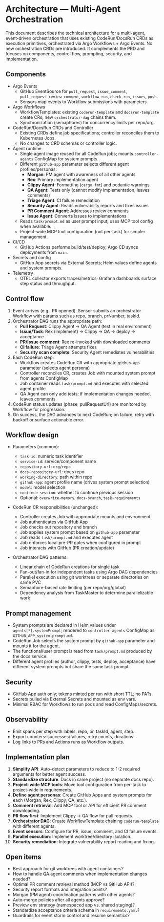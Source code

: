 # Architecture — Multi-Agent Orchestration

This document describes the technical architecture for a multi-agent, event-driven orchestration that uses existing CodeRun/DocsRun CRDs as execution primitives, orchestrated via Argo Workflows + Argo Events. No new orchestration CRDs are introduced. It complements the PRD and focuses on components, control flow, prompting, security, and implementation.

## Components
- Argo Events
  - GitHub EventSource for `pull_request`, `issue_comment`, `pull_request_review_comment`, `workflow_run`, `check_run`, `issues`, `push`.
  - Sensors map events to Workflow submissions with parameters.
- Argo Workflows
  - WorkflowTemplates: existing `coderun-template` and `docsrun-template` create CRs; new `orchestrator-dag` chains them.
  - Synchronization (semaphores) for concurrency limits per repo/org.
- CodeRun/DocsRun CRDs and Controller
  - Existing CRDs define job specifications; controller reconciles them to Kubernetes Jobs.
  - No changes to CRD schemas or controller logic.
- Agent runtime
  - Single agent image reused for all CodeRun jobs; mounts `controller-agents` ConfigMap for system prompts.
  - Different `github-app` parameter selects different agent profiles/personas:
    - **Morgan**: PM agent with awareness of all other agents
    - **Rex**: Primary implementation agent
    - **Clippy Agent**: Formatting (`cargo fmt`) and pedantic warnings
    - **QA Agent**: Tests only (cannot modify implementation, leaves comments)
    - **Triage Agent**: CI failure remediation
    - **Security Agent**: Reads vulnerability reports and fixes issues
    - **PR Comment Agent**: Addresses review comments
    - **Issue Agent**: Converts issues to implementations
  - Reads `task/prompt.md` as user prompt input; uses MCP tool config when available.
  - Project-wide MCP tool configuration (not per-task) for simpler management.
- CI/CD
  - GitHub Actions performs build/test/deploy; Argo CD syncs deployments from `main`.
- Secrets and config
  - GitHub App secrets via External Secrets; Helm values define agents and system prompts.
- Telemetry
  - OTEL collector exports traces/metrics; Grafana dashboards surface step status and throughput.

## Control flow
1) Event arrives (e.g., PR opened). Sensor submits an orchestrator Workflow with params such as repo, branch, prNumber, taskId.
2) Orchestrator DAG runs the appropriate path:
   - **Pull Request**: Clippy Agent → QA Agent (test in real environment)
   - **Issue/Task**: Rex (implement) → Clippy → QA → deploy → acceptance
   - **PR/Issue comment**: Rex re-invoked with downloaded comments
   - **CI failure**: Triage Agent attempts fixes
   - **Security scan complete**: Security Agent remediates vulnerabilities
3) Each CodeRun step:
   - Workflow creates CodeRun CR with appropriate `github-app` parameter (selects agent persona)
   - Controller reconciles CR, creates Job with mounted system prompt from agents ConfigMap
   - Job container reads `task/prompt.md` and executes with selected agent profile
   - QA Agent can only add tests; if implementation changes needed, leaves comments
4) CodeRun status updates (phase, pullRequestUrl) are monitored by Workflow for progression.
5) On success, the DAG advances to next CodeRun; on failure, retry with backoff or surface actionable error.

## Workflow design
- Parameters (common):
  - `task-id`: numeric task identifier
  - `service-id`: service/component name
  - `repository-url`: `org/repo`
  - `docs-repository-url`: docs repo
  - `working-directory`: path within repo
  - `github-app`: agent profile name (drives system prompt selection)
  - `model`: model selection
  - `continue-session`: whether to continue previous session
  - Optional: `overwrite-memory`, `docs-branch`, `task-requirements`

- CodeRun CR responsibilities (unchanged):
  - Controller creates Job with appropriate mounts and environment
  - Job authenticates via GitHub App
  - Job checks out repository and branch
  - Job applies system prompt based on `github-app` parameter
  - Job reads `task/prompt.md` and executes agent
  - Job enforces local pre-PR gates when configured in prompt
  - Job interacts with GitHub (PR creation/update)

- Orchestrator DAG patterns:
  - Linear chain of CodeRun creations for single task
  - Fan-out/fan-in for independent tasks using Argo DAG dependencies
  - Parallel execution using git worktrees or separate directories on same PVC
  - Semaphore-based rate limiting (per repo/org/global)
  - Dependency analysis from TaskMaster to determine parallelizable work

## Prompt management
- System prompts are declared in Helm values under `agents[*].systemPrompt`; rendered to `controller-agents` ConfigMap as `GITHUB_APP_system-prompt.md`.
- CodeRun Job selects the system prompt by `github-app` parameter and mounts it for the agent.
- The functional/user prompt is read from `task/prompt.md` produced by the docs service.
- Different agent profiles (author, clippy, tests, deploy, acceptance) have different system prompts but share the same task prompt.

## Security
- GitHub App auth only; tokens minted per run with short TTL; no PATs.
- Secrets pulled via External Secrets and mounted as env vars.
- Minimal RBAC for Workflows to run pods and read ConfigMaps/secrets.

## Observability
- Emit spans per step with labels: repo, pr, taskId, agent, step.
- Export counters: successes/failures, retry counts, durations.
- Log links to PRs and Actions runs as Workflow outputs.

## Implementation plan
1. **Simplify API**: Auto-detect parameters to reduce to 1-2 required arguments for better agent success.
2. **Standardize structure**: Docs in same project (no separate docs repo).
3. **Project-wide MCP tools**: Move tool configuration from per-task to project-wide in requirements.
4. **Define agent personas**: Create GitHub Apps and system prompts for each (Morgan, Rex, Clippy, QA, etc.).
5. **Comment retrieval**: Add MCP tool or API for efficient PR comment downloading.
6. **PR flow first**: Implement Clippy → QA flow for pull requests.
7. **Orchestrator DAG**: Create WorkflowTemplate chaining `coderun-template` with different agents.
8. **Event sensors**: Configure for PR, issue, comment, and CI failure events.
9. **Parallel execution**: Implement worktree/directory isolation.
10. **Security remediation**: Integrate vulnerability report reading and fixing.

## Open items
- Best approach for git worktrees with agent containers?
- How to handle QA agent comments when implementation changes needed?
- Optimal PR comment retrieval method (MCP vs GitHub API)?
- Security report formats and integration points?
- Morgan (PM agent) coordination patterns with other agents?
- Auto-merge policies after all agents approve?
- Preview env strategy (namespaced app vs. shared staging)?
- Standardize acceptance criteria schema in `requirements.yaml`?
- Guardrails for event storm control and resume semantics?

